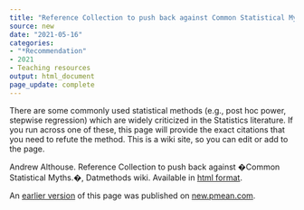 ```yaml
---
title: "Reference Collection to push back against Common Statistical Myths"
source: new
date: "2021-05-16"
categories:
- "*Recommendation"
- 2021
- Teaching resources
output: html_document
page_update: complete
---
```


There are some commonly used statistical methods (e.g., post hoc power, stepwise regression) which are widely criticized in the Statistics literature. If you run across one of these, this page will provide the exact citations that you need to refute the method. This is a wiki site, so you can edit or add to the page.

<!--more-->

Andrew Althouse. Reference Collection to push back against �Common Statistical Myths.�, Datmethods wiki. Available in [html format][alt1].

[alt1]: https://discourse.datamethods.org/t/reference-collection-to-push-back-against-common-statistical-myths/1787

An [earlier version][sim2] of this page was published on [new.pmean.com][sim1].

[sim1]: http://new.pmean.com
[sim2]: http://new.pmean.com/statistical-myths/
